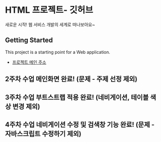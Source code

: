 # HTML 프로젝트- 깃허브

새로운 시작! 웹 서비스 개발의 세계로 떠나보아요~

## Getting Started

This project is a starting point for a Web application.

- [프로젝트 메인 주소](https://github.com/yeeuuuu/WEB_MAIN)

## 2주차 수업 메인화면 완료! (문제 - 주제 선정 제외)

## 3주차 수업 부트스트랩 적용 완료! (네비게이션, 테이블 색상 변경 제외)

## 4주차 수업 네비게이션 수정 및 검색창 기능 완료! (문제 - 자바스크립트 수정하기 제외)
